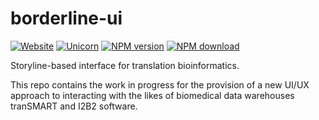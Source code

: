 # borderline-ui
[![Website](https://img.shields.io/badge/borderline-zone-blue.svg?style=flat-square)](https://borderline.zone) [![Unicorn](https://img.shields.io/badge/made-with_unicorns-ff69b4.svg?style=flat-square)](https://borderline.zone) [![NPM version](https://img.shields.io/npm/v/borderline-ui.svg?style=flat-square)](https://www.npmjs.com/package/borderline-ui) [![NPM download](https://img.shields.io/npm/dt/borderline-ui.svg?style=flat-square)](https://www.npmjs.com/package/borderline-ui)

Storyline-based interface for translation bioinformatics.

This repo contains the work in progress for the provision of a new UI/UX approach to interacting with the likes of biomedical data warehouses tranSMART and I2B2 software. 
